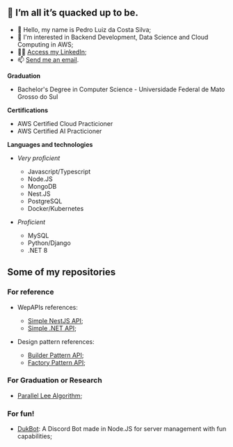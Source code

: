 ## 🦆 I’m all it’s quacked up to be.

- 👋 Hello, my name is Pedro Luiz da Costa Silva;
- 👀 I'm interested in Backend Development, Data Science and Cloud Computing in AWS;
- 👨‍💼 [Access my LinkedIn](https://www.linkedin.com/in/pedroduk/);
- 📫 [Send me an email](mailto:pedroldacs@gmail.com).

**Graduation**
* Bachelor's Degree in Computer Science - Universidade Federal de Mato Grosso do Sul

**Certifications**
* AWS Certified Cloud Practicioner
* AWS Certified AI Practicioner

**Languages and technologies**
* *Very proficient*
  * Javascript/Typescript
  * Node.JS
  * MongoDB
  * Nest.JS
  * PostgreSQL
  * Docker/Kubernetes
 
* *Proficient*
  * MySQL
  * Python/Django
  * .NET 8 

## Some of my repositories



### For reference
* WepAPIs references:
  * [Simple NestJS API](https://github.com/pedro-duk/simple-nestjs-api);
  * [Simple .NET API](https://github.com/pedro-duk/simple-dotnet-api);

* Design pattern references:
  * [Builder Pattern API](https://github.com/pedro-duk/builder-pattern-api);
  * [Factory Pattern API](https://github.com/pedro-duk/factory-pattern-api);

### For Graduation or Research
* [Parallel Lee Algorithm](https://github.com/pedro-duk/Parallel-Lee-Algorithm);
    
### For fun!
* [DukBot](https://github.com/pedro-duk/duk-bot): A Discord Bot made in Node.JS for server management with fun capabilities;


